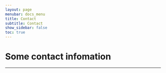 ```yaml
---
layout: page
menubar: docs_menu
title: Contact
subtitle: Contact
show_sidebar: false
toc: true
---
```


# Some contact infomation

---
